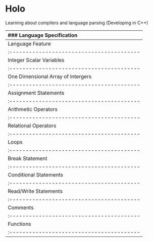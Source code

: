 # Holo
Learning about compilers and language parsing (Developing in C++)

|### Language Specification                                                                                       |
|:----------------------------------------------------------------------------------------------------------------|
|Language Feature                         |Code Example                                                           |
|:----------------------------------------|:----------------------------------------------------------------------|
|Integer Scalar Variables                 |x: int; a, b: int;                                                     |
|:----------------------------------------|:----------------------------------------------------------------------|
|One Dimensional Array of Intergers       |x: [int];                                                              |
|:----------------------------------------|:----------------------------------------------------------------------|
|Assignment Statements                    |x: int = 5; a, b: int = 1, 2;                                          |
|:----------------------------------------|:----------------------------------------------------------------------|
|Arithmetic Operators                     |+, -, *, /                                                             |
|:----------------------------------------|:----------------------------------------------------------------------|
|Relational Operators                     |<, >, =, >=, <=, ==, !=                                                |
|:----------------------------------------|:----------------------------------------------------------------------|
|Loops                                    |loop {...}<\br>for _i in range(0, 1)_ {...}<\br>while _condition_ {...}|
|:----------------------------------------|:----------------------------------------------------------------------|
|Break Statement                          |jump;                                                                  |
|:----------------------------------------|:----------------------------------------------------------------------|
|Conditional Statements                   |if _condition_ {...}<\br>elif _condition_ {...}<\br>else {...}         |
|:----------------------------------------|:----------------------------------------------------------------------|
|Read/Write Statements                    |x: int = input(); print();                                             |
|:----------------------------------------|:----------------------------------------------------------------------|
|Comments                                 |# This is a comment                                                    |
|:----------------------------------------|:----------------------------------------------------------------------|
|Functions                                |func test(x: int, y:int) -> (int) {...}                                |
|:----------------------------------------|:----------------------------------------------------------------------|
